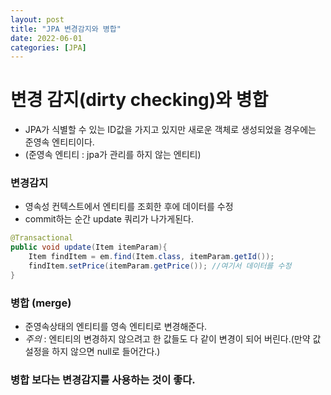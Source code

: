 ```yaml
---
layout: post
title: "JPA 변경감지와 병합"
date: 2022-06-01
categories: [JPA]
---
```


# 변경 감지(dirty checking)와 병합

- JPA가 식별할 수 있는 ID값을 가지고 있지만 새로운 객체로 생성되었을 경우에는 준영속 엔티티이다.
- (준영속 엔티티 : jpa가 관리를 하지 않는 엔티티)

### 변경감지

- 영속성 컨텍스트에서 엔티티를 조회한 후에 데이터를 수정
- commit하는 순간 update 쿼리가 나가게된다.

```java
@Transactional
public void update(Item itemParam){
    Item findItem = em.find(Item.class, itemParam.getId());
    findItem.setPrice(itemParam.getPrice()); //여기서 데이터를 수정
}
```

### 병합 (merge)

- 준영속상태의 엔티티를 영속 엔티티로 변경해준다.
- _주의_ : 엔티티의 변경하지 않으려고 한 값들도 다 같이 변경이 되어 버린다.(만약 값 설정을 하지 않으면 null로 들어간다.)

### 병합 보다는 변경감지를 사용하는 것이 좋다.
